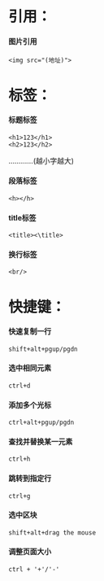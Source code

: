 # 引用：
#### 图片引用
```
<img src="(地址)">
```
# 标签：
#### 标题标签
```
<h1>123</h1>
<h2>123</h2>
```
…………(越小字越大)
#### 段落标签
```
<h></h>
```
#### title标签
```
<title><\title>
```
#### 换行标签
```
<br/>
```
# 快捷键：
#### 快速复制一行
```
shift+alt+pgup/pgdn
```

#### 选中相同元素
```
ctrl+d
```
#### 添加多个光标
```
ctrl+alt+pgup/pgdn
```
#### 查找并替换某一元素
```
ctrl+h
```
#### 跳转到指定行
```
ctrl+g
```
#### 选中区块
```
shift+alt+drag the mouse
```
#### 调整页面大小
```
ctrl + '+'/'-'
```